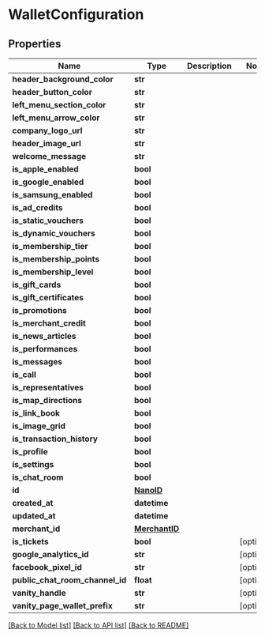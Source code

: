 # WalletConfiguration


## Properties
Name | Type | Description | Notes
------------ | ------------- | ------------- | -------------
**header_background_color** | **str** |  | 
**header_button_color** | **str** |  | 
**left_menu_section_color** | **str** |  | 
**left_menu_arrow_color** | **str** |  | 
**company_logo_url** | **str** |  | 
**header_image_url** | **str** |  | 
**welcome_message** | **str** |  | 
**is_apple_enabled** | **bool** |  | 
**is_google_enabled** | **bool** |  | 
**is_samsung_enabled** | **bool** |  | 
**is_ad_credits** | **bool** |  | 
**is_static_vouchers** | **bool** |  | 
**is_dynamic_vouchers** | **bool** |  | 
**is_membership_tier** | **bool** |  | 
**is_membership_points** | **bool** |  | 
**is_membership_level** | **bool** |  | 
**is_gift_cards** | **bool** |  | 
**is_gift_certificates** | **bool** |  | 
**is_promotions** | **bool** |  | 
**is_merchant_credit** | **bool** |  | 
**is_news_articles** | **bool** |  | 
**is_performances** | **bool** |  | 
**is_messages** | **bool** |  | 
**is_call** | **bool** |  | 
**is_representatives** | **bool** |  | 
**is_map_directions** | **bool** |  | 
**is_link_book** | **bool** |  | 
**is_image_grid** | **bool** |  | 
**is_transaction_history** | **bool** |  | 
**is_profile** | **bool** |  | 
**is_settings** | **bool** |  | 
**is_chat_room** | **bool** |  | 
**id** | [**NanoID**](NanoID.md) |  | 
**created_at** | **datetime** |  | 
**updated_at** | **datetime** |  | 
**merchant_id** | [**MerchantID**](MerchantID.md) |  | 
**is_tickets** | **bool** |  | [optional] 
**google_analytics_id** | **str** |  | [optional] 
**facebook_pixel_id** | **str** |  | [optional] 
**public_chat_room_channel_id** | **float** |  | [optional] 
**vanity_handle** | **str** |  | [optional] 
**vanity_page_wallet_prefix** | **str** |  | [optional] 

[[Back to Model list]](../README.md#documentation-for-models) [[Back to API list]](../README.md#documentation-for-api-endpoints) [[Back to README]](../README.md)


